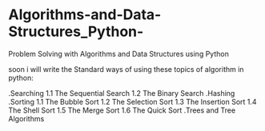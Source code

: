 # Algorithms-and-Data-Structures_Python-
Problem Solving with Algorithms and Data Structures using Python

soon i will write the Standard ways of using these topics of algorithm in python:

.Searching
    1.1 The Sequential Search
    1.2 The Binary Search
.Hashing
.Sorting
    1.1 The Bubble Sort
    1.2 The Selection Sort
    1.3 The Insertion Sort
    1.4 The Shell Sort
    1.5 The Merge Sort
    1.6 The Quick Sort
.Trees and Tree Algorithms
